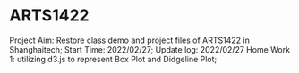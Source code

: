 # ARTS1422
Project Aim: Restore class demo and project files of ARTS1422 in Shanghaitech;
Start Time: 2022/02/27;
Update log:
2022/02/27 Home Work 1: utilizing d3.js to represent Box Plot and Didgeline Plot;
